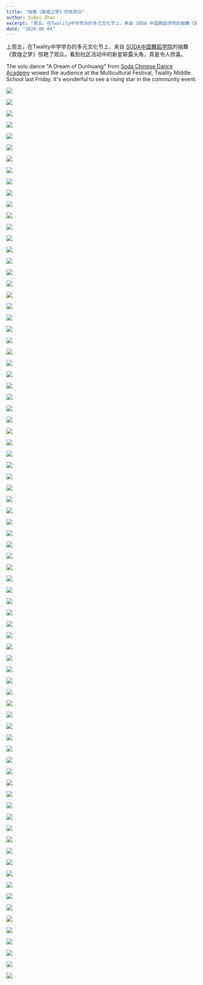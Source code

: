 ```yaml
---
title: "独舞《敦煌之梦》惊艳观众"
author: XiBei Zhao
excerpt: "周五，在Twality中学举办的多元文化节上，来自 SODA 中国舞蹈学院的独舞《敦煌之梦》惊艳了观众。看到社区活动中的新星崭露头角，真是令人欣喜。"
date: "2024-06-04"
---
```


上周五，在Twality中学举办的多元文化节上，来自 [SODA中国舞蹈学院](https://www.sodadance.com/)的独舞《敦煌之梦》惊艳了观众。看到社区活动中的新星崭露头角，真是令人欣喜。

The solo dance "A Dream of Dunhuang" from [Soda Chinese Dance Academy](https://www.sodadance.com/) wowed the audience at the Multicultural Festival, Twality Middle School last Friday. It's wonderful to see a rising star in the community event.

![](https://res.cloudinary.com/dhngj18do/image/upload/f_auto,q_auto/v1/images/447883482_446532878011800_5887169477875729733_n)

![](https://res.cloudinary.com/dhngj18do/image/upload/f_auto,q_auto/v1/images/447706664_446532254678529_3473260363823572773_n)

![](https://res.cloudinary.com/dhngj18do/image/upload/f_auto,q_auto/v1/images/447883194_446532228011865_617341802552136252_n)

![](https://res.cloudinary.com/dhngj18do/image/upload/f_auto,q_auto/v1/images/447697907_446532291345192_9021327438943523750_n)

![](https://res.cloudinary.com/dhngj18do/image/upload/f_auto,q_auto/v1/images/447697417_446533784678376_2256878629308024642_n)

![](https://res.cloudinary.com/dhngj18do/image/upload/f_auto,q_auto/v1/images/447702125_446532311345190_1899814572468284303_n)

![](https://res.cloudinary.com/dhngj18do/image/upload/f_auto,q_auto/v1/images/447702205_446532548011833_2097515224762936280_n)

![](https://res.cloudinary.com/dhngj18do/image/upload/f_auto,q_auto/v1/images/447710005_446532528011835_5321559020452122839_n)

![](https://res.cloudinary.com/dhngj18do/image/upload/f_auto,q_auto/v1/images/447702105_446532508011837_4086555654701841337_n)

![](https://res.cloudinary.com/dhngj18do/image/upload/f_auto,q_auto/v1/images/447878529_446532588011829_7121113279729692261_n)

![](https://res.cloudinary.com/dhngj18do/image/upload/f_auto,q_auto/v1/images/447702138_446532621345159_8254084089876517873_n)

![](https://res.cloudinary.com/dhngj18do/image/upload/f_auto,q_auto/v1/images/447702128_446532634678491_328045247714951144_n)

![](https://res.cloudinary.com/dhngj18do/image/upload/f_auto,q_auto/v1/images/447697746_446532678011820_3902829131330096818_n)

![](https://res.cloudinary.com/dhngj18do/image/upload/f_auto,q_auto/v1/images/447697303_446532724678482_1807464501357981797_n)

![](https://res.cloudinary.com/dhngj18do/image/upload/f_auto,q_auto/v1/images/447702294_446532748011813_3626879524657945313_n)

![](https://res.cloudinary.com/dhngj18do/image/upload/f_auto,q_auto/v1/images/447872807_446532771345144_3806123080173232107_n)

![](https://res.cloudinary.com/dhngj18do/image/upload/f_auto,q_auto/v1/images/447701647_446532828011805_3484390434964044977_n)

![](https://res.cloudinary.com/dhngj18do/image/upload/f_auto,q_auto/v1/images/447698006_446532854678469_3009968273760960898_n)

![](https://res.cloudinary.com/dhngj18do/image/upload/f_auto,q_auto/v1/images/447706810_446532938011794_5252849166681518155_n)

![](https://res.cloudinary.com/dhngj18do/image/upload/f_auto,q_auto/v1/images/447709883_446532954678459_6931071172210532224_n)

![](https://res.cloudinary.com/dhngj18do/image/upload/f_auto,q_auto/v1/images/447867344_446532978011790_380915937158299476_n)

![](https://res.cloudinary.com/dhngj18do/image/upload/f_auto,q_auto/v1/images/447701419_446533031345118_5025719183409021785_n)

![](https://res.cloudinary.com/dhngj18do/image/upload/f_auto,q_auto/v1/images/447697530_446533064678448_408858948989719847_n)

![](https://res.cloudinary.com/dhngj18do/image/upload/f_auto,q_auto/v1/images/447706300_446533058011782_9127273453249809219_n)

![](https://res.cloudinary.com/dhngj18do/image/upload/f_auto,q_auto/v1/images/447701294_446533124678442_6257360285656697080_n)

![](https://res.cloudinary.com/dhngj18do/image/upload/f_auto,q_auto/v1/images/447701904_446533164678438_3205605062911790956_n)

![](https://res.cloudinary.com/dhngj18do/image/upload/f_auto,q_auto/v1/images/447880594_446533181345103_8263944107470052661_n)

![](https://res.cloudinary.com/dhngj18do/image/upload/f_auto,q_auto/v1/images/447701338_446533224678432_5522186899538118293_n)

![](https://res.cloudinary.com/dhngj18do/image/upload/f_auto,q_auto/v1/images/447697745_446533261345095_6879819594582911901_n)

![](https://res.cloudinary.com/dhngj18do/image/upload/f_auto,q_auto/v1/images/447696896_446533324678422_3281570388590658264_n)

![](https://res.cloudinary.com/dhngj18do/image/upload/f_auto,q_auto/v1/images/447696915_446532084678546_2756040168470813118_n)

![](https://res.cloudinary.com/dhngj18do/image/upload/f_auto,q_auto/v1/images/447878658_446532128011875_3574724459740029491_n)

![](https://res.cloudinary.com/dhngj18do/image/upload/f_auto,q_auto/v1/images/447701276_446532104678544_9063601172354950607_n)

![](https://res.cloudinary.com/dhngj18do/image/upload/f_auto,q_auto/v1/images/447705901_446533308011757_3450569525186889868_n)

![](https://res.cloudinary.com/dhngj18do/image/upload/f_auto,q_auto/v1/images/447701162_446533354678419_850210167855313041_n)

![](https://res.cloudinary.com/dhngj18do/image/upload/f_auto,q_auto/v1/images/447701190_446533404678414_922276411824770619_n)

![](https://res.cloudinary.com/dhngj18do/image/upload/f_auto,q_auto/v1/images/447701797_446533431345078_4295457667777975360_n)

![](https://res.cloudinary.com/dhngj18do/image/upload/f_auto,q_auto/v1/images/447701198_446533454678409_4127821806531559476_n)

![](https://res.cloudinary.com/dhngj18do/image/upload/f_auto,q_auto/v1/images/447701218_446533538011734_5349676930012651263_n)

![](https://res.cloudinary.com/dhngj18do/image/upload/f_auto,q_auto/v1/images/447701823_446533558011732_5639049032898015901_n)

![](https://res.cloudinary.com/dhngj18do/image/upload/f_auto,q_auto/v1/images/447713619_446533578011730_4580892385563841947_n)

![](https://res.cloudinary.com/dhngj18do/image/upload/f_auto,q_auto/v1/images/447702131_446533631345058_5364205107445397433_n)

![](https://res.cloudinary.com/dhngj18do/image/upload/f_auto,q_auto/v1/images/447701588_446533674678387_1330157114961740675_n)

![](https://res.cloudinary.com/dhngj18do/image/upload/f_auto,q_auto/v1/images/447697931_446533688011719_8486956947651357780_n)

![](https://res.cloudinary.com/dhngj18do/image/upload/f_auto,q_auto/v1/images/441899822_446533731345048_191559527250960771_n)

![](https://res.cloudinary.com/dhngj18do/image/upload/f_auto,q_auto/v1/images/447697936_446533804678374_3368913385843362224_n)

![](https://res.cloudinary.com/dhngj18do/image/upload/f_auto,q_auto/v1/images/447875762_446533821345039_600409855877699668_n)

![](https://res.cloudinary.com/dhngj18do/image/upload/f_auto,q_auto/v1/images/447878738_446533878011700_6681160941344293174_n)

![](https://res.cloudinary.com/dhngj18do/image/upload/f_auto,q_auto/v1/images/447697446_446533898011698_4970747818422316704_n)

![](https://res.cloudinary.com/dhngj18do/image/upload/f_auto,q_auto/v1/images/447702538_446533911345030_1203767264110177118_n)

![](https://res.cloudinary.com/dhngj18do/image/upload/f_auto,q_auto/v1/images/447710144_446533981345023_8121112788084531497_n)

![](https://res.cloudinary.com/dhngj18do/image/upload/f_auto,q_auto/v1/images/447709862_446534031345018_4545838824050121784_n)

![](https://res.cloudinary.com/dhngj18do/image/upload/f_auto,q_auto/v1/images/447697955_446534021345019_621038673005181079_n)

![](https://res.cloudinary.com/dhngj18do/image/upload/f_auto,q_auto/v1/images/447701590_446534058011682_4870276259033340281_n)

![](https://res.cloudinary.com/dhngj18do/image/upload/f_auto,q_auto/v1/images/447702163_446534141345007_564947637084712230_n)

![](https://res.cloudinary.com/dhngj18do/image/upload/f_auto,q_auto/v1/images/447701819_446534128011675_9188049869309294337_n)

![](https://res.cloudinary.com/dhngj18do/image/upload/f_auto,q_auto/v1/images/445469132_446534174678337_7558231833997286017_n)

![](https://res.cloudinary.com/dhngj18do/image/upload/f_auto,q_auto/v1/images/447701921_446534228011665_4792054077186789956_n)

![](https://res.cloudinary.com/dhngj18do/image/upload/f_auto,q_auto/v1/images/447705770_446534254678329_5351729324164169515_n)

![](https://res.cloudinary.com/dhngj18do/image/upload/f_auto,q_auto/v1/images/447702409_446534274678327_4457659686702476874_n)

![](https://res.cloudinary.com/dhngj18do/image/upload/f_auto,q_auto/v1/images/447880679_446534314678323_675110530839486332_n)

![](https://res.cloudinary.com/dhngj18do/image/upload/f_auto,q_auto/v1/images/447697144_446534338011654_8241566275818349739_n)

![](https://res.cloudinary.com/dhngj18do/image/upload/f_auto,q_auto/v1/images/447881255_446534364678318_5611952573774094555_n)

![](https://res.cloudinary.com/dhngj18do/image/upload/f_auto,q_auto/v1/images/447701646_446534401344981_7865731087601536620_n)

![](https://res.cloudinary.com/dhngj18do/image/upload/f_auto,q_auto/v1/images/447701437_446534458011642_6263471077156047887_n)

![](https://res.cloudinary.com/dhngj18do/image/upload/f_auto,q_auto/v1/images/447697558_446534518011636_7830346795371539805_n)

![](https://res.cloudinary.com/dhngj18do/image/upload/f_auto,q_auto/v1/images/447701894_446534488011639_2416984572892038665_n)

![](https://res.cloudinary.com/dhngj18do/image/upload/f_auto,q_auto/v1/images/447705783_446534538011634_2222817588411172218_n)

![](https://res.cloudinary.com/dhngj18do/image/upload/f_auto,q_auto/v1/images/447697634_446534578011630_8017717992632266183_n)

![](https://res.cloudinary.com/dhngj18do/image/upload/f_auto,q_auto/v1/images/447693592_446534608011627_2465682086067808632_n)

![](https://res.cloudinary.com/dhngj18do/image/upload/f_auto,q_auto/v1/images/447875692_446534638011624_5935602884235184071_n)

![](https://res.cloudinary.com/dhngj18do/image/upload/f_auto,q_auto/v1/images/447867554_446532174678537_4820627199618134949_n)

![](https://res.cloudinary.com/dhngj18do/image/upload/f_auto,q_auto/v1/images/447710182_446532204678534_8483252848854709949_n)

![](https://res.cloudinary.com/dhngj18do/image/upload/f_auto,q_auto/v1/images/447878015_446534674678287_5279959000774262042_n)

![](https://res.cloudinary.com/dhngj18do/image/upload/f_auto,q_auto/v1/images/447702045_446532268011861_3360292550924826698_n)

![](https://res.cloudinary.com/dhngj18do/image/upload/f_auto,q_auto/v1/images/447697951_446532341345187_9003596878976409972_n)

![](https://res.cloudinary.com/dhngj18do/image/upload/f_auto,q_auto/v1/images/447706630_446532378011850_6003827184417323783_n)

![](https://res.cloudinary.com/dhngj18do/image/upload/f_auto,q_auto/v1/images/447698058_446532428011845_5750744706470724385_n)

![](https://res.cloudinary.com/dhngj18do/image/upload/f_auto,q_auto/v1/images/447697652_446534714678283_6939246728365836326_n)
